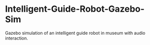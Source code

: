 # Intelligent-Guide-Robot-Gazebo-Sim
Gazebo simulation of an intelligent guide robot in museum with audio interaction.
